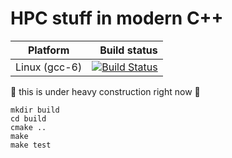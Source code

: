 # HPC stuff in modern C++


Platform | Build status
---------|-------------:
Linux (gcc-6)| [![Build Status](https://travis-ci.org/plang85/hpc_modern_cpp.svg?branch=master)](https://travis-ci.org/plang85/hpc_modern_cpp)

:construction: this is under heavy construction right now :construction:
```
mkdir build
cd build
cmake ..
make
make test
```
